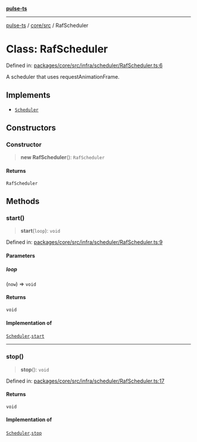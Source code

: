 [**pulse-ts**](../../../README.md)

***

[pulse-ts](../../../README.md) / [core/src](../README.md) / RafScheduler

# Class: RafScheduler

Defined in: [packages/core/src/infra/scheduler/RafScheduler.ts:6](https://github.com/jlehett/pulse-ts/blob/b287bc18de1bbb78a8cc43f602a646e458610bc3/packages/core/src/infra/scheduler/RafScheduler.ts#L6)

A scheduler that uses requestAnimationFrame.

## Implements

- [`Scheduler`](../interfaces/Scheduler.md)

## Constructors

### Constructor

> **new RafScheduler**(): `RafScheduler`

#### Returns

`RafScheduler`

## Methods

### start()

> **start**(`loop`): `void`

Defined in: [packages/core/src/infra/scheduler/RafScheduler.ts:9](https://github.com/jlehett/pulse-ts/blob/b287bc18de1bbb78a8cc43f602a646e458610bc3/packages/core/src/infra/scheduler/RafScheduler.ts#L9)

#### Parameters

##### loop

(`now`) => `void`

#### Returns

`void`

#### Implementation of

[`Scheduler`](../interfaces/Scheduler.md).[`start`](../interfaces/Scheduler.md#start)

***

### stop()

> **stop**(): `void`

Defined in: [packages/core/src/infra/scheduler/RafScheduler.ts:17](https://github.com/jlehett/pulse-ts/blob/b287bc18de1bbb78a8cc43f602a646e458610bc3/packages/core/src/infra/scheduler/RafScheduler.ts#L17)

#### Returns

`void`

#### Implementation of

[`Scheduler`](../interfaces/Scheduler.md).[`stop`](../interfaces/Scheduler.md#stop)
